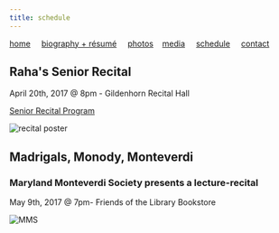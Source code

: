 ```yaml
---
title: schedule
---
```


[home](https://raharules.github.io/)&nbsp;&nbsp;&nbsp;&nbsp; [biography + résumé](https://raharules.github.io/raharules.github.io/about.html)&nbsp;&nbsp;&nbsp;&nbsp; [photos](https://raharules.github.io/raharules.github.io/photos.html)&nbsp;&nbsp;&nbsp; [media](https://raharules.github.io/raharules.github.io/media.html)&nbsp;&nbsp;&nbsp;&nbsp; [schedule](https://raharules.github.io/raharules.github.io/schedule.html)&nbsp;&nbsp;&nbsp;&nbsp; [contact](https://raharules.github.io/raharules.github.io/contact.html)

## Raha's Senior Recital

April 20th, 2017 @ 8pm - Gildenhorn Recital Hall

[Senior Recital Program](https://raharules.github.io/Raha_Mirzadegan_Senior_Recital_Program.pdf)

![recital poster](https://raharules.github.io/Raha's_Senior_Recital.jpg)

## Madrigals, Monody, Monteverdi
### Maryland Monteverdi Society presents a lecture-recital

May 9th, 2017 @ 7pm- Friends of the Library Bookstore

![MMS](https://raharules.github.io/Maryland_Monteverdi_Society_2017.jpg)
